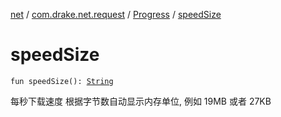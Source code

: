 [net](../../index.md) / [com.drake.net.request](../index.md) / [Progress](index.md) / [speedSize](./speed-size.md)

# speedSize

`fun speedSize(): `[`String`](https://kotlinlang.org/api/latest/jvm/stdlib/kotlin/-string/index.html)

每秒下载速度
根据字节数自动显示内存单位, 例如 19MB 或者 27KB

